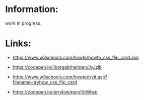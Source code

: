 
# Information:
  work in progress.

# Links:
 - https://www.w3schools.com/howto/howto_css_flip_card.asp
 - https://codepen.io/liborgabrhel/pen/JyJzjb
 - https://www.w3schools.com/howto/tryit.asp?filename=tryhow_css_flip_card


 
 - https://codepen.io/jerrylow/pen/jVoWwp





